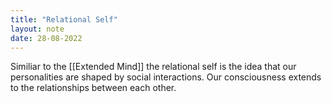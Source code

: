 ```yaml
---
title: "Relational Self"
layout: note
date: 28-08-2022
---
```


Similiar to the [[Extended Mind]] the relational self is the idea that our personalities are shaped by social interactions. Our consciousness extends to the relationships between each other.

